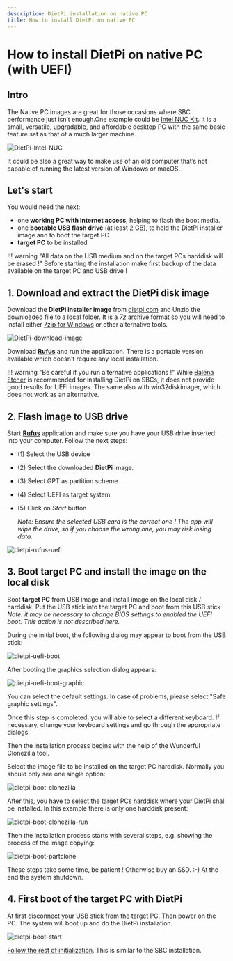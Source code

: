 ```yaml
---
description: DietPi installation on native PC 
title: How to install DietPi on native PC
---
```


# How to install DietPi on native PC (with UEFI)

## Intro

The Native PC images are great for those occasions where SBC performance just isn’t enough.One example could be [Intel NUC Kit](https://www.intel.com/content/www/us/en/products/boards-kits/nuc/kits.html?page=2). It is a small, versatile, upgradable, and affordable desktop PC with the same basic feature set as that of a much larger machine. 

![DietPi-Intel-NUC](assets/images/dietpi-nuc8.jpg)

It could be also a great way to make use of an old computer that’s not capable of running the latest version of Windows or macOS. 

## Let's start

You would need the next:

- one **working PC with internet access**, helping to flash the boot media.
- one **bootable USB flash drive** (at least 2 GB), to hold the DietPi installer image and to boot the target PC
- **target PC** to be installed

!!! warning "All data on the USB medium and on the target PCs harddisk will be erased !" 
	Before starting the installation make first backup of the data available on the target PC and USB drive ! 

## 1. Download and extract the DietPi disk image

Download the **DietPi installer image** from [dietpi.com](https://dietpi.com/#download) and 
Unzip the downloaded file to a local folder. It is a _7z_ archive format so you will need to install either [7zip for Windows](https://www.7-zip.org/) or other alternative tools. 

![DietPi-download-image](assets/images/dietpi-download-nativepc.jpg)

Download **[Rufus](https://rufus.ie/)** and run the application. There is a portable version available which doesn't require any local installation.

!!! warning "Be careful if you run alternative applications !" 
	While [Balena Etcher](https://www.balena.io/etcher/) is recommended for installing DietPi on SBCs, it does not provide good results for UEFI images. The same also with win32diskimager, which does not work as an alternative.

## 2. Flash image to USB drive

Start **[Rufus](https://rufus.ie/)** application and make sure you have your USB drive inserted into your computer. Follow the next steps:

- (1) Select the USB device
- (2) Select the downloaded **DietPi** image.
- (3) Select GPT as partition scheme
- (4) Select UEFI as target system
- (5) Click on _Start_ button
	
	_Note: Ensure the selected USB card is the correct one ! The app will wipe the drive, so if you choose the wrong one, you may risk losing data._

![dietpi-rufus-uefi](assets/images/dietpi-rufus-uefi.jpg)

## 3. Boot target PC and install the image on the local disk

Boot **target PC** from USB image and install image on the local disk / harddisk. Put the USB stick into the target PC and boot from this USB stick _Note: it may be necessary to change BIOS settings to enabled the UEFI boot. This action is not described here._

During the initial boot, the following dialog may appear to boot from the USB stick:

![dietpi-uefi-boot](assets/images/dietpi-uefi-boot.jpg)

After booting the graphics selection dialog appears:

![dietpi-uefi-boot-graphic](assets/images/dietpi-uefi-boot-graphic.jpg)

You can select the default settings. In case of problems, please select "Safe graphic settings".

Once this step is completed, you will able to select a different keyboard. If necessary, change your keyboard settings and go through the appropriate dialogs.

Then the installation process begins with the help of the Wunderful Clonezilla tool. 

Select the image file to be installed on the target PC harddisk. Normally you should only see one single option:

![dietpi-boot-clonezilla](assets/images/dietpi-boot-clonezilla.jpg)

After this, you have to select the target PCs harddisk where your DietPi shall be installed. In this example there is only one harddisk present:

![dietpi-boot-clonezilla-run](assets/images/dietpi-boot-clonezilla-run.jpg)

Then the installation process starts with several steps, e.g. showing the process of the image copying:

![dietpi-boot-partclone](assets/images/dietpi-boot-partclone.jpg)

These steps take some time, be patient ! Otherwise buy an SSD. :-)
At the end the system shutdown.

## 4. First boot of the target PC with DietPi

At first disconnect your USB stick from the target PC. Then power on the PC. The system will boot up and do the DietPi installation. 

![dietpi-boot-start](assets/images/dietpi-boot-start.jpg)

[Follow the rest of initialization](../user-guide_install/#3-first-boot-on-dietpi). This is similar to the SBC installation.
